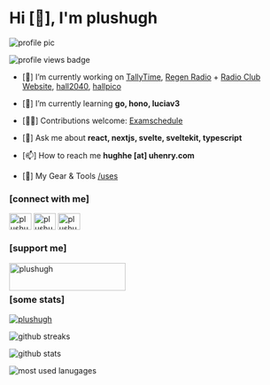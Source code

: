 <h1 align="left">Hi [👋], I'm plushugh</h1>

<p>
  <img alt="profile pic" src="https://avatars.githubusercontent.com/u/46068081?v=4" />
</p>

<p>
  <img alt="profile views badge" src="https://komarev.com/ghpvc/?username=plushugh&color=blueviolet&style=for-the-badge" alt="plushugh avatar" />
</p>

- [🔭] I’m currently working on [TallyTime](https://github.com/micro-henry/tallytime), [Regen Radio](https://github.com/radioclub/projects) + [Radio Club Website](https://github.com/radioclub/website), [hall2040](https://github.com/plushugh/hall2040), [hallpico](https://github.com/plushugh/hallpico)

- [🌱] I’m currently learning **go, hono, luciav3**

- [🧑‍💻] Contributions welcome: [Examschedule](https://github.com/plushugh/examschedule)

- [💬] Ask me about **react, nextjs, svelte, sveltekit, typescript**

- [📫] How to reach me **hughhe [at] uhenry.com**

- [🔨] My Gear & Tools [/uses](https://plushugh.com/uses)

<h3 align="left">[connect with me]</h3>
<p align="left">
<a href="https://dev.to/plushugh" target="blank"><img align="center" src="https://raw.githubusercontent.com/rahuldkjain/github-profile-readme-generator/master/src/images/icons/Social/devto.svg" alt="plushugh" height="30" width="40" /></a>
<a href="https://twitter.com/plushugh" target="blank"><img align="center" src="https://raw.githubusercontent.com/rahuldkjain/github-profile-readme-generator/master/src/images/icons/Social/twitter.svg" alt="plushugh" height="30" width="40" /></a>
<a href="https://www.leetcode.com/plushugh" target="blank"><img align="center" src="https://raw.githubusercontent.com/rahuldkjain/github-profile-readme-generator/master/src/images/icons/Social/leet-code.svg" alt="plushugh" height="30" width="40" /></a>
</p>

<h3 align="left">[support me]</h3>
<p><a href="https://www.buymeacoffee.com/plushugh"> <img align="left" src="https://cdn.buymeacoffee.com/buttons/v2/default-yellow.png" height="50" width="210" alt="plushugh" /></a></p><br><br>

<h3 align="left">[some stats]</h3>

<p>
  <a href="https://github.com/ryo-ma/github-profile-trophy"><img src="https://github-profile-trophy.vercel.app/?username=plushugh&no-frame=true&theme=tokyonight&title=MultiLanguage,Reviews,Stars,Experience,Commits,Repositories" alt="plushugh" /></a>
</p>

<p>
  <img alt="github streaks" src="https://github-readme-streak-stats.herokuapp.com/?user=plushugh&theme=tokyonight&hide_border=true" alt="plushugh" />
</p>

<p>
  <img alt="github stats" src="https://github-readme-stats.vercel.app/api?username=plushugh&show_icons=true&locale=en&theme=tokyonight&hide_border=true" alt="plushugh" />
</p>

<p>
  <img alt="most used lanugages" src="https://github-readme-stats.vercel.app/api/top-langs?username=plushugh&show_icons=true&locale=en&theme=tokyonight&hide_border=true" alt="plushugh" />
</p>
